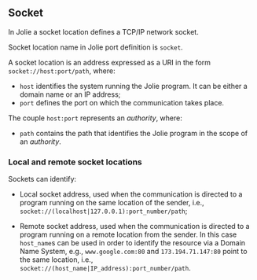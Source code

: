 ## Socket

In Jolie a socket location defines a TCP/IP network socket. 

Socket location name in Jolie port definition is `socket`.

A socket location is an address expressed as a URI in the form `socket://host:port/path`, where:

- `host` identifies the system running the Jolie program. It can be either a domain name or an IP address;
- `port` defines the port on which the communication takes place.

The couple `host:port` represents an *authority*, where:

- `path` contains the path that identifies the Jolie program in the scope of an *authority*.

### Local and remote socket locations

Sockets can identify:

- Local socket address, used when the communication is directed to a program running on the same location of the sender, i.e., <br> `socket://(localhost|127.0.0.1):port_number/path`;

- Remote socket address, used when the communication is directed to a program running on a remote location from the sender. In this case `host_name`s can be used in order to identify the resource via a Domain Name System, e.g., `www.google.com:80` and `173.194.71.147:80` point to the same location, i.e., <br> `socket://(host_name|IP_address):port_number/path`.